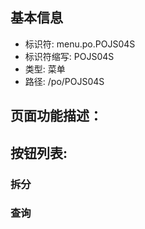 
## 基本信息

- 标识符: menu.po.POJS04S
- 标识符缩写: POJS04S
- 类型: 菜单
- 路径: /po/POJS04S

## 页面功能描述：





## 按钮列表:


### 拆分



### 查询


